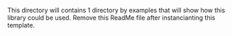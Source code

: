 This directory will contains 1 directory by examples that will show how this library could be used.
Remove this ReadMe file after instancianting this template.
